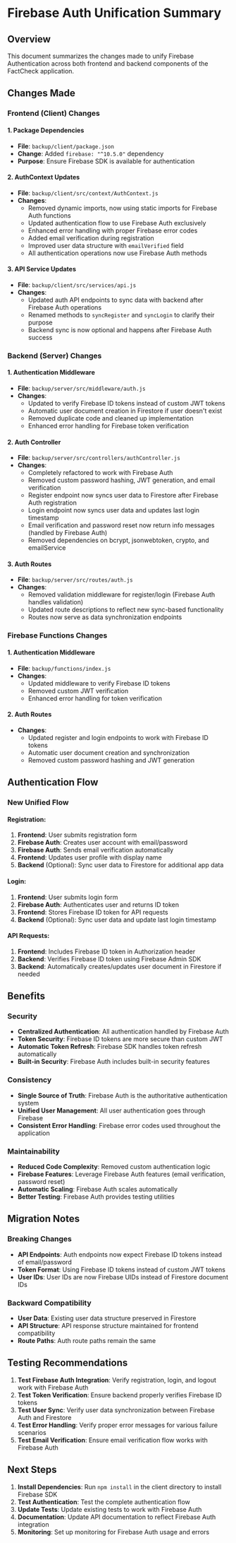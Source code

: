 # Firebase Auth Unification Summary

## Overview
This document summarizes the changes made to unify Firebase Authentication across both frontend and backend components of the FactCheck application.

## Changes Made

### Frontend (Client) Changes

#### 1. Package Dependencies
- **File**: `backup/client/package.json`
- **Change**: Added `firebase: "^10.5.0"` dependency
- **Purpose**: Ensure Firebase SDK is available for authentication

#### 2. AuthContext Updates
- **File**: `backup/client/src/context/AuthContext.js`
- **Changes**:
  - Removed dynamic imports, now using static imports for Firebase Auth functions
  - Updated authentication flow to use Firebase Auth exclusively
  - Enhanced error handling with proper Firebase error codes
  - Added email verification during registration
  - Improved user data structure with `emailVerified` field
  - All authentication operations now use Firebase Auth methods

#### 3. API Service Updates
- **File**: `backup/client/src/services/api.js`
- **Changes**:
  - Updated auth API endpoints to sync data with backend after Firebase Auth operations
  - Renamed methods to `syncRegister` and `syncLogin` to clarify their purpose
  - Backend sync is now optional and happens after Firebase Auth success

### Backend (Server) Changes

#### 1. Authentication Middleware
- **File**: `backup/server/src/middleware/auth.js`
- **Changes**:
  - Updated to verify Firebase ID tokens instead of custom JWT tokens
  - Automatic user document creation in Firestore if user doesn't exist
  - Removed duplicate code and cleaned up implementation
  - Enhanced error handling for Firebase token verification

#### 2. Auth Controller
- **File**: `backup/server/src/controllers/authController.js`
- **Changes**:
  - Completely refactored to work with Firebase Auth
  - Removed custom password hashing, JWT generation, and email verification
  - Register endpoint now syncs user data to Firestore after Firebase Auth registration
  - Login endpoint now syncs user data and updates last login timestamp
  - Email verification and password reset now return info messages (handled by Firebase Auth)
  - Removed dependencies on bcrypt, jsonwebtoken, crypto, and emailService

#### 3. Auth Routes
- **File**: `backup/server/src/routes/auth.js`
- **Changes**:
  - Removed validation middleware for register/login (Firebase Auth handles validation)
  - Updated route descriptions to reflect new sync-based functionality
  - Routes now serve as data synchronization endpoints

### Firebase Functions Changes

#### 1. Authentication Middleware
- **File**: `backup/functions/index.js`
- **Changes**:
  - Updated middleware to verify Firebase ID tokens
  - Removed custom JWT verification
  - Enhanced error handling for token verification

#### 2. Auth Routes
- **Changes**:
  - Updated register and login endpoints to work with Firebase ID tokens
  - Automatic user document creation and synchronization
  - Removed custom password hashing and JWT generation

## Authentication Flow

### New Unified Flow

#### Registration:
1. **Frontend**: User submits registration form
2. **Firebase Auth**: Creates user account with email/password
3. **Firebase Auth**: Sends email verification automatically
4. **Frontend**: Updates user profile with display name
5. **Backend** (Optional): Sync user data to Firestore for additional app data

#### Login:
1. **Frontend**: User submits login form
2. **Firebase Auth**: Authenticates user and returns ID token
3. **Frontend**: Stores Firebase ID token for API requests
4. **Backend** (Optional): Sync user data and update last login timestamp

#### API Requests:
1. **Frontend**: Includes Firebase ID token in Authorization header
2. **Backend**: Verifies Firebase ID token using Firebase Admin SDK
3. **Backend**: Automatically creates/updates user document in Firestore if needed

## Benefits

### Security
- **Centralized Authentication**: All authentication handled by Firebase Auth
- **Token Security**: Firebase ID tokens are more secure than custom JWT
- **Automatic Token Refresh**: Firebase SDK handles token refresh automatically
- **Built-in Security**: Firebase Auth includes built-in security features

### Consistency
- **Single Source of Truth**: Firebase Auth is the authoritative authentication system
- **Unified User Management**: All user authentication goes through Firebase
- **Consistent Error Handling**: Firebase error codes used throughout the application

### Maintainability
- **Reduced Code Complexity**: Removed custom authentication logic
- **Firebase Features**: Leverage Firebase Auth features (email verification, password reset)
- **Automatic Scaling**: Firebase Auth scales automatically
- **Better Testing**: Firebase Auth provides testing utilities

## Migration Notes

### Breaking Changes
- **API Endpoints**: Auth endpoints now expect Firebase ID tokens instead of email/password
- **Token Format**: Using Firebase ID tokens instead of custom JWT tokens
- **User IDs**: User IDs are now Firebase UIDs instead of Firestore document IDs

### Backward Compatibility
- **User Data**: Existing user data structure preserved in Firestore
- **API Structure**: API response structure maintained for frontend compatibility
- **Route Paths**: Auth route paths remain the same

## Testing Recommendations

1. **Test Firebase Auth Integration**: Verify registration, login, and logout work with Firebase Auth
2. **Test Token Verification**: Ensure backend properly verifies Firebase ID tokens
3. **Test User Sync**: Verify user data synchronization between Firebase Auth and Firestore
4. **Test Error Handling**: Verify proper error messages for various failure scenarios
5. **Test Email Verification**: Ensure email verification flow works with Firebase Auth

## Next Steps

1. **Install Dependencies**: Run `npm install` in the client directory to install Firebase SDK
2. **Test Authentication**: Test the complete authentication flow
3. **Update Tests**: Update existing tests to work with Firebase Auth
4. **Documentation**: Update API documentation to reflect Firebase Auth integration
5. **Monitoring**: Set up monitoring for Firebase Auth usage and errors
